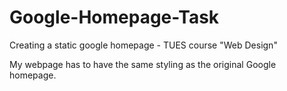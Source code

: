 # Google-Homepage-Task
Creating a static google homepage - TUES course "Web Design"

My webpage has to have the same styling as the original Google homepage.
